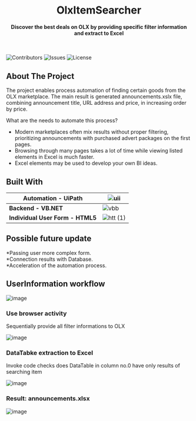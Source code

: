 
<p align="center">

  <h1 align="center">OlxItemSearcher</h1>
     <h4 align="center">Discover the best deals on OLX by providing specific filter information and extract to Excel</h4>
  <br>
</p>

![Contributors](https://img.shields.io/github/contributors/AleksanderHaberland/OlxItemSearcher?color=dark-green) ![Issues](https://img.shields.io/github/issues/AleksanderHaberland/OlxItemSearcher) ![License](https://img.shields.io/github/license/AleksanderHaberland/OlxItemSearcher)  

## About The Project


The project enables process automation of finding certain goods from the OLX marketplace. The main result is generated announcements.xslx file, combining announcement title, URL address and price, in increasing order by price.

What are the needs to automate this process?

* Modern marketplaces often mix results without proper filtering, prioritizing announcements with purchased advert packages on the first pages.
* Browsing through many pages takes a lot of time while viewing listed elements in Excel is much faster.
* Excel elements may be used to develop your own BI ideas.


## Built With
| Automation - UiPath | ![uii](https://github.com/AleksanderHaberland/OlxItemSearcher/assets/39680649/c17e66d1-8159-4a71-835d-eaaa2270f33b) |
|--|--|
| **Backend - VB.NET** |![vbb](https://github.com/AleksanderHaberland/OlxItemSearcher/assets/39680649/e5c3811f-741a-4afb-b4d6-47fc7428d674) |
|**Individual User Form - HTML5**   | ![htt (1)](https://github.com/AleksanderHaberland/OlxItemSearcher/assets/39680649/661bec7e-2b73-4d2d-88ea-3509d9294dde)

## Possible future update

*Passing user more complex form. <br>
*Connection results with Database. <br>
*Acceleration of the automation process. <br>

## UserInformation workflow

![image](https://github.com/AleksanderHaberland/OlxItemSearcher/assets/39680649/94f4c6ed-ecab-484c-94b2-1a11fa11a367)

<h3> Use browser activity</h3>
<p>Sequentially provide all filter informations to OLX</p>

![image](https://github.com/AleksanderHaberland/OlxItemSearcher/assets/39680649/0ec59836-9320-404d-b997-c0a7f1ec67ee)

<h3> DataTabke extraction to Excel</h3>
<p> Invoke code checks does DataTable in column no.0 have only results of searching item</p>

![image](https://github.com/AleksanderHaberland/OlxItemSearcher/assets/39680649/25b4085d-3b94-4fb4-81f5-2fdddb037807)

<h3> Result: announcements.xlsx</h3>

![image](https://github.com/AleksanderHaberland/OlxItemSearcher/assets/39680649/44733b55-1e02-4927-aec7-65167596f13d)

